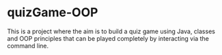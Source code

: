 # quizGame-OOP
This is a project where the aim is to build a quiz game using Java, classes and OOP principles that can be played completely by interacting via the command line.
